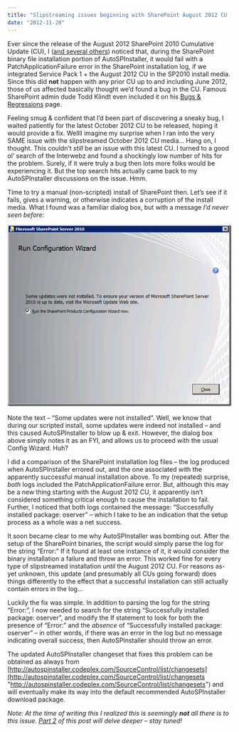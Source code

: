 ```yaml
---
title: "Slipstreaming issues beginning with SharePoint August 2012 CU (and a fix)"
date: "2012-11-20"
---
```


Ever since the release of the August 2012 SharePoint 2010 Cumulative Update (CU), I ([and several others](http://autospinstaller.codeplex.com/discussions/399778)) noticed that, during the SharePoint binary file installation portion of AutoSPInstaller, it would fail with a PatchApplicationFailure error in the SharePoint installation log, if we integrated Service Pack 1 + the August 2012 CU in the SP2010 install media. Since this did **not** happen with any prior CU up to and including June 2012, those of us affected basically thought we’d found a bug in the CU. Famous SharePoint admin dude Todd Klindt even included it on his [Bugs & Regressions](http://www.toddklindt.com/blog/Regressions/August2012CU.aspx) page.

Feeling smug & confident that I’d been part of discovering a sneaky bug, I waited patiently for the latest October 2012 CU to be released, hoping it would provide a fix. Wellll imagine my surprise when I ran into the very SAME issue with the slipstreamed October 2012 CU media… Hang on, I thought. This couldn’t _still_ be an issue with this latest CU. I turned to a good ol’ search of the Interwebz and found a shockingly low number of hits for the problem. Surely, if it were truly a bug then lots more folks would be experiencing it. But the top search hits actually came back to my AutoSPInstaller discussions on the issue. Hmm.

Time to try a manual (non-scripted) install of SharePoint then. Let’s see if it fails, gives a warning, or otherwise indicates a corruption of the install media. What I found was a familiar dialog box, but with a message _I’d never seen before_:

[![SP2010UpdatesNotInstalled](images/SP2010UpdatesNotInstalled_thumb.png)](http://spinsiders.com/brianlala/files/2012/11/SP2010UpdatesNotInstalled.png)

Note the text – “Some updates were not installed”. Well, we know that during our scripted install, some updates were indeed not installed – and this caused AutoSPInstaller to blow up & exit. However, the dialog box above simply notes it as an FYI, and allows us to proceed with the usual Config Wizard. Huh?

I did a comparison of the SharePoint installation log files – the log produced when AutoSPInstaller errored out, and the one associated with the apparently successful manual installation above. To my (repeated) surprise, _both_ logs included the PatchApplicationFailure error. But, although this may be a new thing starting with the August 2012 CU, it apparently isn’t considered something critical enough to cause the installation to fail. Further, I noticed that both logs contained the message: “Successfully installed package: oserver” – which I take to be an indication that the setup process as a whole was a net success.

It soon became clear to me why AutoSPInstaller was bombing out. After the setup of the SharePoint binaries, the script would simply parse the log for the string “Error:” If it found at least one instance of it, it would consider the binary installation a failure and throw an error. This worked fine for every type of slipstreamed installation _until_ the August 2012 CU. For reasons as-yet unknown, this update (and presumably all CUs going forward) does things differently to the effect that a successful installation can still actually contain errors in the log…

Luckily the fix was simple. In addition to parsing the log for the string “Error:”, I now needed to search for the string “Successfully installed package: oserver”, and modify the If statement to look for both the presence of “Error:” and the _absence_ of “Successfully installed package: oserver” – in other words, if there was an error in the log but no message indicating overall success, then AutoSPInstaller should throw an error.

The updated AutoSPInstaller changeset that fixes this problem can be obtained as always from [http://autospinstaller.codeplex.com/SourceControl/list/changesets](http://autospinstaller.codeplex.com/SourceControl/list/changesets "http://autospinstaller.codeplex.com/SourceControl/list/changesets") and will eventually make its way into the default recommended AutoSPInstaller download package.

_Note: At the time of writing this I realized this is seemingly **not** all there is to this issue. [Part 2](http://spinsiders.com/brianlala/2012/12/07/slipstreaming-issues-beginning-with-sharepoint-august-2012-cu-part-2/ "Slipstreaming issues beginning with SharePoint August 2012 CU (Part 2)") of this post will delve deeper – stay tuned!_
